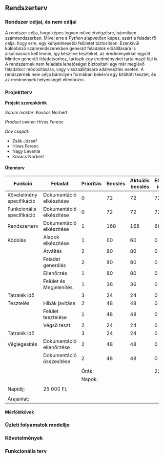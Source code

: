 ## Rendszerterv

### Rendszer céljai, és nem céljai

A rendszer célja, hogy képes legyen műveletvégzésre, bármilyen számrendszerben. Mivel erre a *Python* alapvetően képes, ezért a feladat fő célja, hogy erre, egy kényelmesebb felületet biztosítson. Ezenkívül különböző számrendszerekben generált feladatok előállítására is alkalmasnak kell lennie, így készítve teszteket, az eredményekkel együtt. Minden generált feladatsorhoz, tartozik egy eredményeket tartalmazó fájl is. A rendszernek nem feladata lehetőséget biztosítani egy már meglévő feladatsor módosítására, vagy visszaállítására adatvesztés esetén. A rendszernek nem célja bármilyen formában bekérni egy kitöltött tesztet, és az eredmények helyességét ellenőrizni.

### Projektterv

**Projekt szerepkörök**

*Scrum master*: Kovács Norbert

*Product owner*: Hives Ferenc

*Dev csapat*:
- Zsák József
- Hives Ferenc
- Nagy Levente
- Kovács Norbert

#### Ütemterv

| Funkció | Feladat | Prioritás | Becslés | Aktuális becslés | Eltelt idő | Hátralévő idő |
| --- | --- | --- | --- | --- | --- | --- |
| Követelmény specifikáció |  Dokumentáció elkészítése |  0  |  72  |  72  |  72  |  0  |
| Funkcionális specifikáció | Dokumentáció elkészítése |  0  |  72  |  72  |  72  |  0  |
| Rendszerterv | Dokumentáció elkészítése |  1  |  168  |  168  |  68  |  100  |
| Kódolás | Alapok elkészítése | 1 | 60 | 60 | 0 | 60 |
|     | Átváltás | 2 | 80 | 80 | 0 | 80 |
|     | Feladat generálás | 2 | 80 | 80 | 0 | 80 |
|     | Ellenőrzés | 1 | 80 | 80 | 0 | 80 |
|     | Felület és Megjelenítés | 1 | 36 | 36 | 0 | 36 |
| Tatralék idő |     |  3  |  24  |  24  |  0  |  24  |
| Tesztelés | Hibák javítása | 2 | 48 | 48 | 0 | 48 |
|     | Felület tesztelése | 1 | 48 | 48 | 0 | 48 |
|     | Végső teszt | 2 | 24 | 24 | 0 | 24 |
| Tatralék idő |     |  3  |  24  |  24  |  0  |  24  |
| Véglegesítés | Dokumentáció ellenőrzése | 2 | 48 | 48 | 0 | 48 |
|     | Dokumentáció összesítése | 2 | 48 | 48 | 0 | 48 |
|     |     |     |     |     |     |     |
|     |     | Órák: |     |     |  222   |     |
|     |     | Napok: |     |     |     |     |
|     |     |     |     |     |     |     |
| Napidíj: | 25 000 Ft. |     |     |     |     |     |
|     |     |     |     |     |     |     |
| Árajánlat: |     |     |     |     |     |     |


#### Mérföldkövek


### Üzleti folyamatok modellje

### Követelmények

### Funkcionális terv

